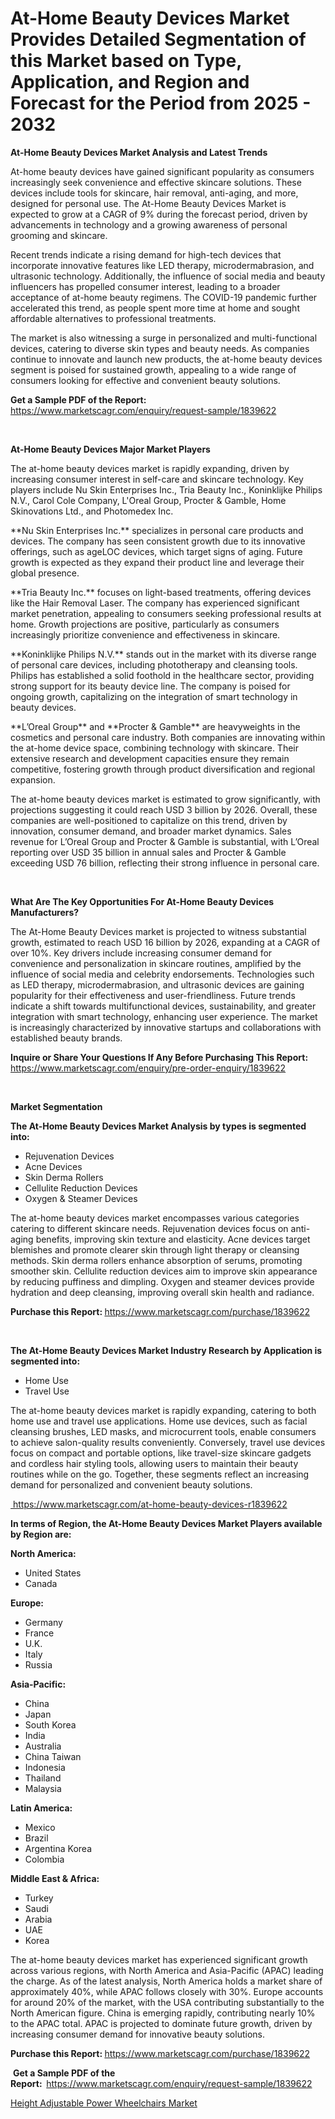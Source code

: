 <p><h1>At-Home Beauty Devices Market Provides Detailed Segmentation of this Market based on Type, Application, and Region and Forecast for the Period from 2025 - 2032</h1></p><p><strong>At-Home Beauty Devices Market Analysis and Latest Trends</strong></p>
<p><p>At-home beauty devices have gained significant popularity as consumers increasingly seek convenience and effective skincare solutions. These devices include tools for skincare, hair removal, anti-aging, and more, designed for personal use. The At-Home Beauty Devices Market is expected to grow at a CAGR of 9% during the forecast period, driven by advancements in technology and a growing awareness of personal grooming and skincare.</p><p>Recent trends indicate a rising demand for high-tech devices that incorporate innovative features like LED therapy, microdermabrasion, and ultrasonic technology. Additionally, the influence of social media and beauty influencers has propelled consumer interest, leading to a broader acceptance of at-home beauty regimens. The COVID-19 pandemic further accelerated this trend, as people spent more time at home and sought affordable alternatives to professional treatments.</p><p>The market is also witnessing a surge in personalized and multi-functional devices, catering to diverse skin types and beauty needs. As companies continue to innovate and launch new products, the at-home beauty devices segment is poised for sustained growth, appealing to a wide range of consumers looking for effective and convenient beauty solutions.</p></p>
<p><strong>Get a Sample PDF of the Report:&nbsp;</strong> <a href="https://www.marketscagr.com/enquiry/request-sample/1839622?utm_campaign=2480&utm_medium=2&utm_source=Github&utm_content=ia&utm_term=05042025&utm_id=at-home-beauty-devices">https://www.marketscagr.com/enquiry/request-sample/1839622</a></p>
<p>&nbsp;</p>
<p><strong>At-Home Beauty Devices Major Market Players</strong></p>
<p><p>The at-home beauty devices market is rapidly expanding, driven by increasing consumer interest in self-care and skincare technology. Key players include Nu Skin Enterprises Inc., Tria Beauty Inc., Koninklijke Philips N.V., Carol Cole Company, L'Oreal Group, Procter & Gamble, Home Skinovations Ltd., and Photomedex Inc.</p><p>**Nu Skin Enterprises Inc.** specializes in personal care products and devices. The company has seen consistent growth due to its innovative offerings, such as ageLOC devices, which target signs of aging. Future growth is expected as they expand their product line and leverage their global presence.</p><p>**Tria Beauty Inc.** focuses on light-based treatments, offering devices like the Hair Removal Laser. The company has experienced significant market penetration, appealing to consumers seeking professional results at home. Growth projections are positive, particularly as consumers increasingly prioritize convenience and effectiveness in skincare.</p><p>**Koninklijke Philips N.V.** stands out in the market with its diverse range of personal care devices, including phototherapy and cleansing tools. Philips has established a solid foothold in the healthcare sector, providing strong support for its beauty device line. The company is poised for ongoing growth, capitalizing on the integration of smart technology in beauty devices.</p><p>**L’Oreal Group** and **Procter & Gamble** are heavyweights in the cosmetics and personal care industry. Both companies are innovating within the at-home device space, combining technology with skincare. Their extensive research and development capacities ensure they remain competitive, fostering growth through product diversification and regional expansion.</p><p>The at-home beauty devices market is estimated to grow significantly, with projections suggesting it could reach USD 3 billion by 2026. Overall, these companies are well-positioned to capitalize on this trend, driven by innovation, consumer demand, and broader market dynamics. Sales revenue for L’Oreal Group and Procter & Gamble is substantial, with L’Oreal reporting over USD 35 billion in annual sales and Procter & Gamble exceeding USD 76 billion, reflecting their strong influence in personal care.</p></p>
<p>&nbsp;</p>
<p><strong>What Are The Key Opportunities For At-Home Beauty Devices Manufacturers?</strong></p>
<p><p>The At-Home Beauty Devices market is projected to witness substantial growth, estimated to reach USD 16 billion by 2026, expanding at a CAGR of over 10%. Key drivers include increasing consumer demand for convenience and personalization in skincare routines, amplified by the influence of social media and celebrity endorsements. Technologies such as LED therapy, microdermabrasion, and ultrasonic devices are gaining popularity for their effectiveness and user-friendliness. Future trends indicate a shift towards multifunctional devices, sustainability, and greater integration with smart technology, enhancing user experience. The market is increasingly characterized by innovative startups and collaborations with established beauty brands.</p></p>
<p><strong>Inquire or Share Your Questions If Any Before Purchasing This Report:</strong> <a href="https://www.marketscagr.com/enquiry/pre-order-enquiry/1839622?utm_campaign=2480&utm_medium=2&utm_source=Github&utm_content=ia&utm_term=05042025&utm_id=at-home-beauty-devices">https://www.marketscagr.com/enquiry/pre-order-enquiry/1839622</a></p>
<p>&nbsp;</p>
<p><strong>Market Segmentation</strong></p>
<p><strong>The At-Home Beauty Devices Market Analysis by types is segmented into:</strong></p>
<p><ul><li>Rejuvenation Devices</li><li>Acne Devices</li><li>Skin Derma Rollers</li><li>Cellulite Reduction Devices</li><li>Oxygen & Steamer Devices</li></ul></p>
<p><p>The at-home beauty devices market encompasses various categories catering to different skincare needs. Rejuvenation devices focus on anti-aging benefits, improving skin texture and elasticity. Acne devices target blemishes and promote clearer skin through light therapy or cleansing methods. Skin derma rollers enhance absorption of serums, promoting smoother skin. Cellulite reduction devices aim to improve skin appearance by reducing puffiness and dimpling. Oxygen and steamer devices provide hydration and deep cleansing, improving overall skin health and radiance.</p></p>
<p><strong>Purchase this Report:&nbsp;</strong><a href="https://www.marketscagr.com/purchase/1839622?utm_campaign=2480&utm_medium=2&utm_source=Github&utm_content=ia&utm_term=05042025&utm_id=at-home-beauty-devices">https://www.marketscagr.com/purchase/1839622</a></p>
<p>&nbsp;</p>
<p><strong>The At-Home Beauty Devices Market Industry Research by Application is segmented into:</strong></p>
<p><ul><li>Home Use</li><li>Travel Use</li></ul></p>
<p><p>The at-home beauty devices market is rapidly expanding, catering to both home use and travel use applications. Home use devices, such as facial cleansing brushes, LED masks, and microcurrent tools, enable consumers to achieve salon-quality results conveniently. Conversely, travel use devices focus on compact and portable options, like travel-size skincare gadgets and cordless hair styling tools, allowing users to maintain their beauty routines while on the go. Together, these segments reflect an increasing demand for personalized and convenient beauty solutions.</p></p>
<p><a href="https://www.marketscagr.com/at-home-beauty-devices-r1839622?utm_campaign=2480&utm_medium=2&utm_source=Github&utm_content=ia&utm_term=05042025&utm_id=at-home-beauty-devices">&nbsp;https://www.marketscagr.com/at-home-beauty-devices-r1839622</a></p>
<p><strong>In terms of Region, the At-Home Beauty Devices Market Players available by Region are:</strong></p>
<p>
    <p> <strong> North America: </strong>
        <ul>
            <li>United States</li>
            <li>Canada</li>
        </ul>
        </p> 
    <p> <strong> Europe: </strong>
        <ul>
            <li>Germany</li>
            <li>France</li>
            <li>U.K.</li>
            <li>Italy</li>
            <li>Russia</li>
        </ul>
        </p> 
    <p> <strong> Asia-Pacific: </strong>
        <ul>
            <li>China</li>
            <li>Japan</li>
            <li>South Korea</li>
            <li>India</li>
            <li>Australia</li>
            <li>China Taiwan</li>
            <li>Indonesia</li>
            <li>Thailand</li>
            <li>Malaysia</li>
        </ul>
        </p> 
    <p> <strong> Latin America: </strong>
        <ul>
            <li>Mexico</li>
            <li>Brazil</li>
            <li>Argentina Korea</li>
            <li>Colombia</li>
        </ul>
        </p> 
    <p> <strong> Middle East & Africa: </strong>
        <ul>
            <li>Turkey</li>
            <li>Saudi</li>
            <li>Arabia</li>
            <li>UAE</li>
            <li>Korea</li>
        </ul>
    </p>
    </p>
<p><p>The at-home beauty devices market has experienced significant growth across various regions, with North America and Asia-Pacific (APAC) leading the charge. As of the latest analysis, North America holds a market share of approximately 40%, while APAC follows closely with 30%. Europe accounts for around 20% of the market, with the USA contributing substantially to the North American figure. China is emerging rapidly, contributing nearly 10% to the APAC total. APAC is projected to dominate future growth, driven by increasing consumer demand for innovative beauty solutions.</p></p>
<p><strong>Purchase this Report: </strong><a href="https://www.marketscagr.com/purchase/1839622?utm_campaign=2480&utm_medium=2&utm_source=Github&utm_content=ia&utm_term=05042025&utm_id=at-home-beauty-devices">https://www.marketscagr.com/purchase/1839622</a></p>
<p>&nbsp;<strong>Get a Sample PDF of the Report:&nbsp;&nbsp;</strong><a href="https://www.marketscagr.com/enquiry/request-sample/1839622?utm_campaign=2480&utm_medium=2&utm_source=Github&utm_content=ia&utm_term=05042025&utm_id=at-home-beauty-devices">https://www.marketscagr.com/enquiry/request-sample/1839622</a></p>
<p><strong></strong></p>
<p><p><a href="https://github.com/pelahotayabe/Market-Research-Report-List-1/blob/main/height-adjustable-power-wheelchairs-market.md?utm_campaign=2480&utm_medium=2&utm_source=Github&utm_content=ia&utm_term=05042025&utm_id=at-home-beauty-devices">Height Adjustable Power Wheelchairs Market</a></p></p>
